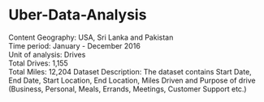 # Uber-Data-Analysis
Content Geography: USA, Sri Lanka and Pakistan  
Time period: January - December 2016  
Unit of analysis: Drives  
Total Drives: 1,155  
Total Miles: 12,204 
Dataset Description:
                                     The dataset contains Start Date, End Date, Start Location, End Location, Miles Driven and Purpose of drive (Business, Personal, Meals, Errands, Meetings, Customer Support etc.)
